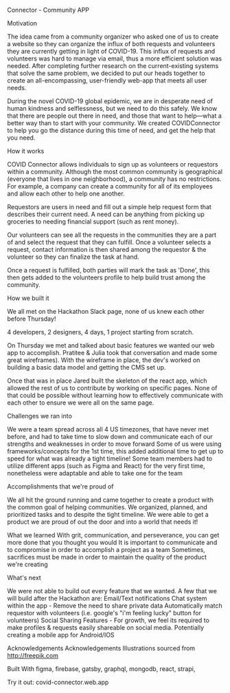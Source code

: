 Connector - Community APP

Motivation

The idea came from a community organizer who asked one of us to create a website so they can organize the influx of both requests and volunteers they are currently getting in light of COVID-19. This influx of requests and volunteers was hard to manage via email, thus a more efficient solution was needed. After completing further research on the current-existing systems that solve the same problem, we decided to put our heads together to create an all-encompassing, user-friendly web-app that meets all user needs.

During the novel COVID-19 global epidemic, we are in desperate need of human kindness and selflessness, but we need to do this safely. We know that there are people out there in need, and those that want to help—what a better way than to start with your community. We created COVIDConnector to help you go the distance during this time of need, and get the help that you need.

How it works

COVID Connector allows individuals to sign up as volunteers or requestors within a community. Although the most common community is geographical (everyone that lives in one neighborhood), a community has no restrictions. For example, a company can create a community for all of its employees and allow each other to help one another.

Requestors are users in need and fill out a simple help request form that describes their current need. A need can be anything from picking up groceries to needing financial support (such as rent money).

Our volunteers can see all the requests in the communities they are a part of and select the request that they can fulfill. Once a volunteer selects a request, contact information is then shared among the requestor & the volunteer so they can finalize the task at hand.

Once a request is fulfilled, both parties will mark the task as 'Done', this then gets added to the volunteers profile to help build trust among the community.

How we built it

We all met on the Hackathon Slack page, none of us knew each other before Thursday!

4 developers, 2 designers, 4 days, 1 project starting from scratch.

On Thursday we met and talked about basic features we wanted our web app to accomplish. Pratitee & Julia took that conversation and made some great wireframes). With the wireframe in place, the dev's worked on building a basic data model and getting the CMS set up.

Once that was in place Jared built the skeleton of the react app, which allowed the rest of us to contribute by working on specific pages. None of that could be possible without learning how to effectively communicate with each other to ensure we were all on the same page.

Challenges we ran into

We were a team spread across all 4 US timezones, that have never met before, and had to take time to slow down and communicate each of our strengths and weaknesses in order to move forward Some of us were using frameworks/concepts for the 1st time, this added additional time to get up to speed for what was already a tight timeline! Some team members had to utilize different apps (such as Figma and React) for the very first time, nonetheless were adaptable and able to take one for the team

Accomplishments that we're proud of

We all hit the ground running and came together to create a product with the common goal of helping communities. We organized, planned, and prioritized tasks and to despite the tight timeline. We were able to get a product we are proud of out the door and into a world that needs it!

What we learned With grit, communication, and perseverance, you can get more done that you thought you would It is important to communicate and to compromise in order to accomplish a project as a team Sometimes, sacrifices must be made in order to maintain the quality of the product we're creating

What's next

We were not able to build out every feature that we wanted. A few that we will build after the Hackathon are: Email/Text notifications Chat system within the app - Remove the need to share private data Automatically match requestor with volunteers (i.e. google's "i'm feeling lucky" button for volunteers) Social Sharing Features - For growth, we feel its required to make profiles & requests easily shareable on social media. Potentially creating a mobile app for Android/IOS

Acknowledgements Acknowledgements Illustrations sourced from http://freepik.com

Built With figma, firebase, gatsby, graphql, mongodb, react, strapi,

Try it out: covid-connector.web.app
